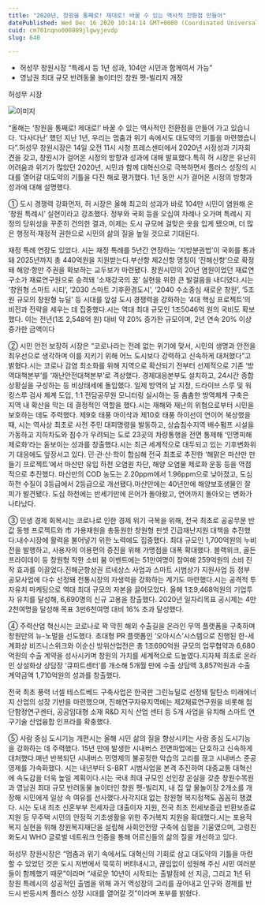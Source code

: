 ```yaml
---
title: "2020년, 창원을 통째로! 제대로! 바꿀 수 있는 역사적 전환점 만들어"
datePublished: Wed Dec 16 2020 10:14:14 GMT+0000 (Coordinated Universal Time)
cuid: cm701nqno000809jlgwyjevdp
slug: 640

---
```



- 허성무 창원시장 “특례시 등 1년 성과, 104만 시민과 함께여서 가능”
- 영남권 최대 규모 반려동물 놀이터인 창원 펫-빌리지 개장

허성무 시장

![이미지](https://cdn.hashnode.com/res/hashnode/image/upload/v1739251871569/ad0950b2-fb11-41ef-a7e9-c032c0110e2a.jpeg)

“올해는 ‘창원을 통째로! 제대로!’ 바꿀 수 있는 역사적인 전환점을 만들어 가고 있습니다. ‘다사다난’ 했던 지난 1년, 우리는 멈춤과 위기 속에서도 대도약의 기틀을 마련했습니다”.허성무 창원시장은 14일 오전 11시 시청 프레스센터에서 2020년 시정성과 기자회견을 갖고, 창원시가 걸어온 시정의 방향과 성과에 대해 발표했다.특히 허 시장은 유난히 어려움과 위기가 많았던 2020년, 시민과 함께 대혁신으로 극복하면서 플러스 성장의 시대를 열어갈 대도약의 기틀을 다진 해로 평가했다. 1년 동안 시가 걸어온 시정의 방향과 성과에 대해 설명했다.

① 도시 경쟁력 강화먼저, 허 시장은 올해 최고의 성과가 바로 104만 시민이 염원해 온 ‘창원 특례시’ 실현이라고 강조했다. 정부와 국회 등을 오십여 차례나 오가며 특례시 지정의 당위성을 꾸준히 건의한 결과, 이제는 도시 규모에 걸맞은 옷을 입게 됐으며, 더 많은 행정적‧재정적 권한으로 시민의 삶의 질을 높일 것으로 기대된다.

재정 특례 연장도 있었다. 시는 재정 특례를 5년간 연장하는 ‘지방분권법’이 국회를 통과돼 2025년까지 총 440억원을 지원받는다.부산항 제2신항 명칭이 ‘진해신항’으로 확정돼 해양·항만 주권을 확보하는 교두보가 마련됐다. 창원시민의 20년 염원이었던 재료연구소가 재료연구원으로 승격돼 ‘소재강국의 꿈’ 실현을 위한 큰 발걸음을 내디뎠다.시는 ‘창원형 스마트 시티’, ‘2030 스마트 기후환경도시’, ‘2040 수소중심 새로운 창원’, ‘5조원 규모의 창원형 뉴딜’ 등 시대를 앞설 도시 경쟁력을 강화하는 ‘4대 핵심 프로젝트’의 비전과 전략을 세우는 데 집중했다.시는 역대 최대 규모인 1조5046억 원의 국비도 확보했다. 이는 전년(1조 2,548억 원) 대비 약 20% 증가한 규모이며, 2년 연속 20% 이상 증가한 금액이다

② 시민 안전 보장허 시장은 “코로나라는 전례 없는 위기에 맞서, 시민의 생명과 안전을 최우선으로 생각하며 이를 지키기 위해 어느 도시보다 강력하고 신속하게 대처했다”고 밝혔다.시는 코로나 감염 최소화를 위해 지역으로 확산되기 전부터 선제적으로 기존 ‘방역대책본부’를 ‘재난안전대책본부’로 격상했다. 경제대응본부도 설치하고, 24시간 종합상황실을 구성하는 등 비상태세에 돌입했다. 일제 방역의 날 지정, 드라이브 스루 및 워킹스루 검사 체계 도입, 1:1 전담공무원 모니터링 실시하는 등 촘촘한 방역체계 구축은 지역 내 확산을 막는 데 결정적인 역할을 했다.시는 재해와 재난의 위협으로부터 시민을 보호하는 데도 주력했다. 제9호 태풍 마이삭과 제10호 태풍 하이선이 연이어 북상했을 때, 시는 역사상 최초로 사전 주민 대피명령을 발동하고, 상습침수지역 배수펌프 시설을 가동하고 지하차도와 침수가 우려되는 도로 23곳의 차량통행을 전면 통제해 ‘인명피해 제로화’라는 돋보이는 성과를 창출했다.시는 최근 세계적으로 대두되고 있는 기후변화위기 대응에도 앞장서고 있다. 민‧관‧산‧학이 합심해 전국 최초로 추진한 ‘해맑은 마산만 만들기 프로젝트’에서 마산만 유입 하천 오염원 차단, 해양 오염물 제로화 운동 등을 역점적으로 추진했다. 마산만의 COD 농도는 2.20ppm에서 1.96ppm으로 낮아졌고, 도심 하천 수질이 3등급에서 2등급으로 개선됐다.마산만에는 40년만에 해양보호생물인 잘피가 발견됐다. 도심 하천에는 반세기만에 은어가 돌아왔고, 연어까지 돌아오는 변화가 나타났다.

③ 민생 경제 회복시는 코로나로 인한 경제 위기 극복을 위해, 전국 최초로 공공무문 반값 동행 프로젝트와 市 가용재원을 총동원한 창원형 핀셋 긴급재난지원 대책을 추진했다.내수시장에 활력을 불어넣기 위한 노력에도 집중했다. 최대 규모인 1,700억원의 누비전을 발행하고, 사용자의 이용편의 증진을 위해 가맹점을 대폭 확대했다. 블랙위크, 골든프라이데이 등 창원형 착한 소비 붐 이벤트에는 51만여명이 참여해 259억원의 소비 진작 효과를 이끌었다.진해군항상권 르네상스 사업과 스마트 시범상가 지원사업 등 정부 공모사업에 다수 선정돼 전통시장의 자생력을 강화하는 계기도 마련했다.시는 공격적 투자유치 마케팅으로 역대 최대 규모의 자본을 끌어모았다. 올해 1조9,468억원의 기업투자 유치를 달성해, 6,690명의 신규 고용을 창출했다. 2020년 일자리목표 공시제는 4만2천여명을 달성해 목표 3만6천여명 대비 16% 초과 달성했다.

④ 주력산업 혁신시는 코로나로 꽉 막힌 해외 수출길을 온라인 무역 플랫폼을 구축하며 창원만의 뉴-노멀을 선도했다. 초대형 PR 플랫폼인 ‘오아시스’시스템으로 진행된 한-세계화상 비즈니스위크와 이순신 방위산업전은 총 1조690억원 규모의 업무협약과 6,680억원의 수출 계약을 성사시키며 창원의 가치를 세계적으로 드높였다.지자체 최초로 온라인 상설화상 상담장 ‘큐피트센터’를 개소해 5개월 만에 수출 상담액 3,857억원과 수출 계약금액 1,710억원의 성과를 창출했다.

전국 최초 풍력 너셀 테스트베드 구축사업은 한국판 그린뉴딜로 선정돼 탈탄소 미래에너지 산업의 성장 기반을 마련했으며, 진해연구자유지역에는 제2재료연구원을 비롯해 첨단함정연구센터, 공공임대형 소재 R&D 지식 산업 센터 등 5개 사업을 유치해 스마트 연구기술 산업융합 인프라를 확충했다.

⑤ 사람 중심 도시기능 개편시는 올해 시민 삶의 질을 향상시키는 사람 중심 도시기능을 강화하는 데 주력했다. 15년 만에 발생한 시내버스 전면파업에는 단호하고 신속하게 대처했다.매년 반복되던 시내버스 민영제의 불공정한 악습의 고리를 끊고 시내버스 준공영제를 가속화했다. 시는 내년부터 S-BRT 시범사업을 본격 추진하여 대중교통 대혁신에 속도감을 더욱 높일 계획이다.시는 국내 최대 규모인 선인장 온실을 갖춘 창원수목원과 영남권 최대 규모 반려동물 놀이터인 창원 펫-빌리지, 내 집 앞 물놀이장 2개소를 개장해 시민에게 일상 속 여유를 선사했다.사각지대 없는 창원형 복지정책도 꼼꼼히 챙겼다. 시는 도내 최초 신혼부부 전세자금 대출이자 지원, 전국 최초 전세보증금 반환보증료 지원 등 무주택 시민의 안정적 기초생활을 위한 주거복지 지원을 확대했다.시는 포용적 복지 실현을 위해 창원복지재단을 설립해 사회안전망 구축에 심혈을 기울였으며, 고령친화도시 WHO 글로벌 네트워크 인증을 통해 어르신들의 삶의 질을 개선하고 있다.

허성무 창원시장은 “멈춤과 위기 속에서도 대혁신의 기회로 삼고 대도약의 기틀을 마련할 수 있었던 것은 도시 저변에서 묵묵히 버텨내시고, 끊임없이 성원해 주신 시민 여러분들이 함께했기 때문”이라며 “새로운 10년이 시작되는 출발점에 선 지금, 그리고 1년 뒤 창원 특례시의 성공적인 출범을 위해 과거 역성장의 고리를 끊어내고 인구와 경제를 반드시 반등시켜 플러스 성장 시대를 열어갈 것”이라며 포부를 밝혔다.